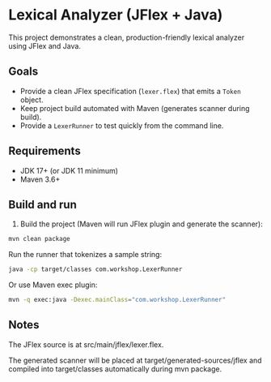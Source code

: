 # Lexical Analyzer (JFlex + Java)

This project demonstrates a clean, production-friendly lexical analyzer using JFlex and Java.

## Goals
- Provide a clean JFlex specification (`lexer.flex`) that emits a `Token` object.
- Keep project build automated with Maven (generates scanner during build).
- Provide a `LexerRunner` to test quickly from the command line.

## Requirements
- JDK 17+ (or JDK 11 minimum)
- Maven 3.6+

## Build and run

1. Build the project (Maven will run JFlex plugin and generate the scanner):

```bash
mvn clean package
```
Run the runner that tokenizes a sample string:
```bash
java -cp target/classes com.workshop.LexerRunner
```
Or use Maven exec plugin:
```bash
mvn -q exec:java -Dexec.mainClass="com.workshop.LexerRunner"
```

## Notes

The JFlex source is at src/main/jflex/lexer.flex.

The generated scanner will be placed at target/generated-sources/jflex and compiled into target/classes automatically during mvn package.